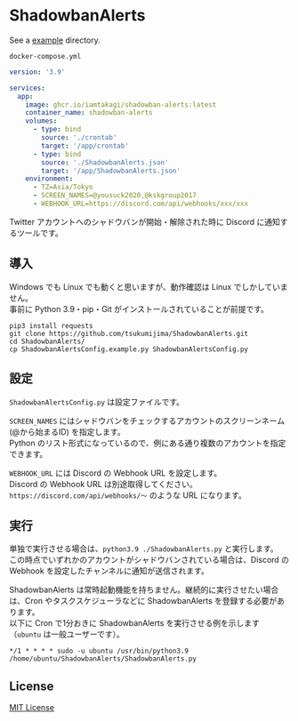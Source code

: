 # ShadowbanAlerts

See a [example](./example/) directory.

`docker-compose.yml`
```yml
version: '3.9'

services:
  app:
    image: ghcr.io/iamtakagi/shadowban-alerts:latest
    container_name: shadowban-alerts
    volumes:
      - type: bind
        source: './crontab'
        target: '/app/crontab'
      - type: bind
        source: './ShadowbanAlerts.json'
        target: '/app/ShadowbanAlerts.json'
    environment:
      - TZ=Asia/Tokyo
      - SCREEN_NAMES=@yousuck2020,@kskgroup2017
      - WEBHOOK_URL=https://discord.com/api/webhooks/xxx/xxx
```

Twitter アカウントへのシャドウバンが開始・解除された時に Discord に通知するツールです。

## 導入

Windows でも Linux でも動くと思いますが、動作確認は Linux でしかしていません。  
事前に Python 3.9・pip・Git がインストールされていることが前提です。

```Shell
pip3 install requests
git clone https://github.com/tsukumijima/ShadowbanAlerts.git
cd ShadowbanAlerts/
cp ShadowbanAlertsConfig.example.py ShadowbanAlertsConfig.py
```

## 設定

`ShadowbanAlertsConfig.py` は設定ファイルです。

`SCREEN_NAMES` にはシャドウバンをチェックするアカウントのスクリーンネーム (@から始まるID) を指定します。  
Python のリスト形式になっているので、例にある通り複数のアカウントを指定できます。

`WEBHOOK_URL` には Discord の Webhook URL を設定します。  
Discord の Webhook URL は別途取得してください。`https://discord.com/api/webhooks/～` のような URL になります。

## 実行

単独で実行させる場合は、`python3.9 ./ShadowbanAlerts.py` と実行します。  
この時点でいずれかのアカウントがシャドウバンされている場合は、Discord の Webhook を設定したチャンネルに通知が送信されます。

ShadowbanAlerts は常時起動機能を持ちません。継続的に実行させたい場合は、Cron やタスクスケジューラなどに ShadowbanAlerts を登録する必要があります。  
以下に Cron で1分おきに ShadowbanAlerts を実行させる例を示します（`ubuntu` は一般ユーザーです）。

```
*/1 * * * * sudo -u ubuntu /usr/bin/python3.9 /home/ubuntu/ShadowbanAlerts/ShadowbanAlerts.py
```

## License

[MIT License](License.txt)
